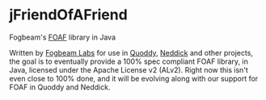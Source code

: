 jFriendOfAFriend
================

Fogbeam's [FOAF](http://www.foaf-project.org) library in Java

Written by [Fogbeam Labs](http://www.fogbeam.com) for use in [Quoddy](https://github.com/fogbeam/Quoddy), 
[Neddick](https://github.com/fogbeam/Neddick) and other projects, the goal is to eventually provide a 100% spec 
compliant FOAF library, in Java, licensed under the Apache License v2 (ALv2).  Right now this isn't even 
close to 100% done, and it will be evolving along with our support for FOAF in Quoddy and Neddick.
  


  
